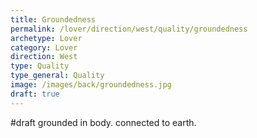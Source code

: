 ```yaml
---
title: Groundedness
permalink: /lover/direction/west/quality/groundedness
archetype: Lover
category: Lover
direction: West
type: Quality
type_general: Quality
image: /images/back/groundedness.jpg
draft: true
---
```

#draft grounded in body. connected to earth.
